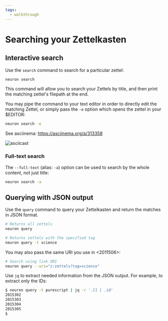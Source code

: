 ```yaml
---
tags:
  - walkthrough
---
```


# Searching your Zettelkasten

## Interactive search

Use the `search` command to search for a particular zettel:

```bash
neuron search
```

This command will allow you to search your Zettels by title, and then print the matching zettel's filepath at the end. 

You may pipe the command to your text editor in order to directly edit the matching Zettel, or simply pass the `-e` option which opens the zettel in your $EDITOR:

```bash
neuron search -e
```

See asciinema: <https://asciinema.org/a/313358>

![asciicast](https://asciinema.org/a/313358.png)

### Full-text search

The `--full-text` (alias: `-a`) option can be used to search by the whole content, not just title:

```bash
neuron search -a
```

## Querying with JSON output

Use the `query` command to query your Zettelkasten and return the matches in JSON format. 

```bash
# Returns all zettels
neuron query
```

```bash
# Returns zettels with the specified tag
neuron query -t science
```

You may also pass the same URI you use in <2011506>:

```bash
# Search using link URI
neuron query --uri="z:zettels?tag=science"
```

Use `jq` to extract needed information from the JSON output. For example, to
extract only the IDs:

```bash
$ neuron query -t purescript | jq -r '.[] | .id'
2015302
2015303
2015304
2015305
$
```
